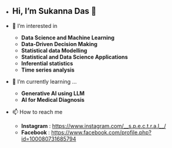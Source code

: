 - ## Hi, I’m Sukanna Das 👋
- 👀 I’m interested in
  - **Data Science and Machine Learning**
  - **Data-Driven Decision Making**
  - **Statistical data Modelling**
  - **Statistical and Data Science Applications**
  - **Inferential statistics**
  - **Time series analysis**

- 🌱 I’m currently learning ...
   - **Generative AI using LLM**
   - **AI for Medical Diagnosis**

- 📫 How to reach me
   - **Instagram** : https://www.instagram.com/__s.p.e.c.t.r.a.l__/
   - **Facebook** : https://www.facebook.com/profile.php?id=100080731685794


<!---
DASsukanna/DASsukanna is a ✨ special ✨ repository because its `README.md` (this file) appears on your GitHub profile.
You can click the Preview link to take a look at your changes.
--->
